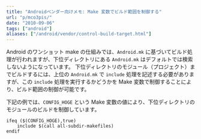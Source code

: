 ```yaml
---
title: "Androidベンダー向けメモ: Make 変数でビルド範囲を制御する"
url: "p/mco3pis/"
date: "2010-09-06"
tags: ["android"]
aliases: ["/android/vendor/control-build-target.html"]
---
```


Android のワンショット make の仕組みでは、`Android.mk` に基づいてビルド処理が行われますが、下位ディレクトリにある `Android.mk` はデフォルトでは検索しないようになっています。
下位ディレクトリのモジュール（プロジェクト）までビルドするには、上位の `Android.mk` で `include` 処理を記述する必要がありますが、この `include` 処理を実行するかどうかを Make 変数で制御することにより、ビルド範囲の制御が可能です。

下記の例では、`CONFIG_HOGE` という Make 変数の値により、下位ディレクトリのモジュールのビルドを制御しています。

```
ifeq ($(CONFIG_HOGE),true)
    include $(call all-subdir-makefiles)
endif
```

